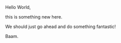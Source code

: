 Hello World, 

this is something new here.

We should just go ahead and do something fantastic! 

Baam.

